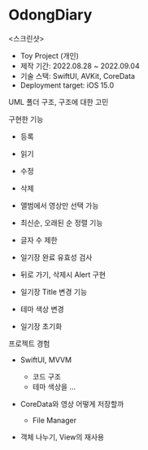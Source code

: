 # OdongDiary

<스크린샷>

- Toy Project (개인)
- 제작 기간: 2022.08.28 ~ 2022.09.04
- 기술 스택: SwiftUI, AVKit, CoreData
- Deployment target: iOS 15.0

UML
폴더 구조, 구조에 대한 고민

구현한 기능
- 등록
- 읽기
- 수정
- 삭제

- 앨범에서 영상만 선택 가능
- 최신순, 오래된 순 정렬 기능
- 글자 수 제한
- 일기장 완료 유효성 검사
- 뒤로 가기, 삭제시 Alert 구현
- 일기장 Title 변경 기능
- 테마 색상 변경
- 일기장 초기화


프로젝트 경험

- SwiftUI, MVVM
    - 코드 구조
    - 테마 색상을 ...
- CoreData와 영상 어떻게 저장할까
    - File Manager

- 객체 나누기, View의 재사용


